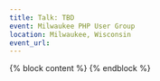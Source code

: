 ```yaml
---
title: Talk: TBD
event: Milwaukee PHP User Group
location: Milwaukee, Wisconsin
event_url: 
---
```

{% block content %}
{% endblock %}
